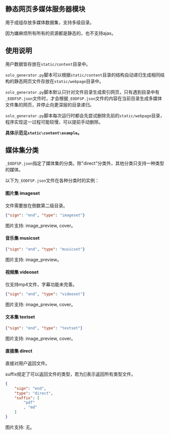 ## 静态网页多媒体服务器模块

用于成组存放多媒体数据集，支持多级目录。

因为嫌麻烦所有所有的资源都是静态的，也不支持ajax。

## 使用说明

用户数据皆存放在`static/content`目录中。

`solo_generator.py`脚本可以根据`static/content`目录的结构自动递归生成相同结构的静态网页文件存放在`static/webpage`目录中。

`solo_generator.py`脚本默认只针对文件目录生成索引网页，只有遇到目录中有`_EODFSP.json`文件时，才会根据`_EODFSP.json`文件的内容在当前目录生成多媒体文件集的网页，并停止向更深层的目录递归。

`solo_generator.py`脚本每次运行时都会先尝试删除先前的`static/webpage`目录，程序实现这一过程可能较慢，可以提前手动删除。

**具体示范见`static\content\example`。**

## 媒体集分类

`_EODFSP.json`指定了媒体集的分类。除"direct"分类外，其他分类只支持一种类型的媒体。

以下为`_EODFSP.json`文件在各种分类时的实例：

#### 图片集 imageset

文件需要放在倒数第二级目录。

```json
{"sign": "end", "type": "imageset"}
```

图片支持: image_preview, cover。

#### 音乐集 musicset

```json
{"sign": "end", "type": "musicset"}
```

图片支持: image_preview。

#### 视频集 videoset

仅支持mp4文件，字幕功能未完善。

```json
{"sign": "end", "type": "videoset"}
```

图片支持: image_preview, cover。

#### 文本集 textset

```json
{"sign": "end", "type": "textset"}
```

图片支持: image_preview, cover。

#### 直接集 direct

直接对用户返回文件。

suffix规定了可以返回文件的类型，若为[]表示返回所有类型文件。

```json
{
	"sign": "end", 
	"type": "direct", 
	"suffix": [
		"pdf"
		, "md"
	]
}
```

图片支持: 无。